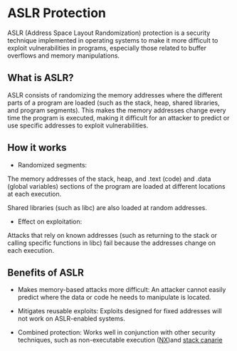 # ASLR Protection

ASLR (Address Space Layout Randomization) protection is a security technique implemented in operating systems to make it more difficult to exploit vulnerabilities in programs, especially those related to buffer overflows and memory manipulations.

## What is ASLR?

ASLR consists of randomizing the memory addresses where the different parts of a program are loaded (such as the stack, heap, shared libraries, and program segments). This makes the memory addresses change every time the program is executed, making it difficult for an attacker to predict or use specific addresses to exploit vulnerabilities.

## How it works

* Randomized segments:

The memory addresses of the stack, heap, and .text (code) and .data (global variables) sections of the program are loaded at different locations at each execution.

Shared libraries (such as libc) are also loaded at random addresses.
* Effect on exploitation:

Attacks that rely on known addresses (such as returning to the stack or calling specific functions in libc) fail because the addresses change on each execution.

## Benefits of ASLR

* Makes memory-based attacks more difficult: An attacker cannot easily predict where the data or code he needs to manipulate is located.

* Mitigates reusable exploits: Exploits designed for fixed addresses will not work on ASLR-enabled systems.

* Combined protection: Works well in conjunction with other security techniques, such as non-executable execution ([NX](./NX.md))and [stack canarie](./CANARY.md)
